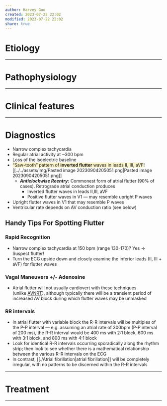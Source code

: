 ```yaml
---
author: Harvey Guo
created: 2023-07-22 22:02
modified: 2023-07-22 22:02
share: true
---
```

# Etiology


---
# Pathophysiology


---
# Clinical features


---
# Diagnostics
- Narrow complex tachycardia
- Regular atrial activity at ~300 bpm
- Loss of the isoelectric baseline
- <span style="background:rgba(240, 200, 0, 0.2)">“Saw-tooth” pattern of **inverted flutter** waves in leads II, III, aVF</span>![[../../assets/img/Pasted image 20230904205051.png|Pasted image 20230904205051.png]]
	- **_Anticlockwise Reentry:_** Commonest form of atrial flutter (90% of cases). Retrograde atrial conduction produces
		- Inverted flutter waves in leads II,III, aVF
		- Positive flutter waves in V1 — may resemble upright P waves
- Upright flutter waves in V1 that may resemble P waves
- Ventricular rate depends on AV conduction ratio (see below)
## **Handy Tips For Spotting Flutter**
### Rapid Recognition
- Narrow complex tachycardia at 150 bpm (range 130-170)? Yes -> Suspect flutter!
- Turn the ECG upside down and closely examine the inferior leads (II, III + aVF) for flutter waves
### Vagal Maneuvers +/- Adenosine
- Atrial flutter will not usually cardiovert with these techniques (unlike [AVNRT](https://litfl.com/supraventricular-tachycardia-svt-ecg-library/)), although typically there will be a transient period of increased AV block during which flutter waves may be unmasked
### RR intervals
- In atrial flutter with variable block the R-R intervals will be multiples of the P-P interval — e.g. assuming an atrial rate of 300bpm (P-P interval of 200 ms), the R-R interval would be 400 ms with 2:1 block, 600 ms with 3:1 block, and 800 ms with 4:1 block
- Look for identical R-R intervals occurring sporadically along the rhythm strip; then look to see whether there is a mathematical relationship between the various R-R intervals on the ECG
- In contrast, [[./Atrial fibrillation|atrial fibrillation]] will be completely irregular, with no patterns to be discerned within the R-R intervals

---
# Treatment


---
